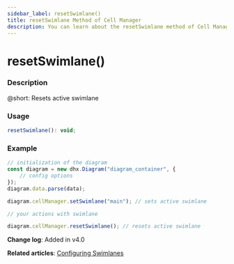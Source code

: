 ```yaml
---
sidebar_label: resetSwimlane()
title: resetSwimlane Method of Cell Manager
description: You can learn about the resetSwimlane method of Cell Manager in the documentation of the DHTMLX JavaScript Diagram library. Browse developer guides and API reference, try out code examples and live demos, and download a free 30-day evaluation version of DHTMLX Diagram.
---
```


# resetSwimlane()

### Description

@short: Resets active swimlane

### Usage

~~~jsx
resetSwimlane(): void;
~~~

### Example

~~~jsx
// initialization of the diagram
const diagram = new dhx.Diagram("diagram_container", {
    // config options
});
diagram.data.parse(data);

diagram.cellManager.setSwimlane("main"); // sets active swimlane

// your actions with swimlane

diagram.cellManager.resetSwimlane(); // resets active swimlane
~~~

**Change log**: Added in v4.0

**Related articles**: [Configuring Swimlanes](../../../swimlanes/)
